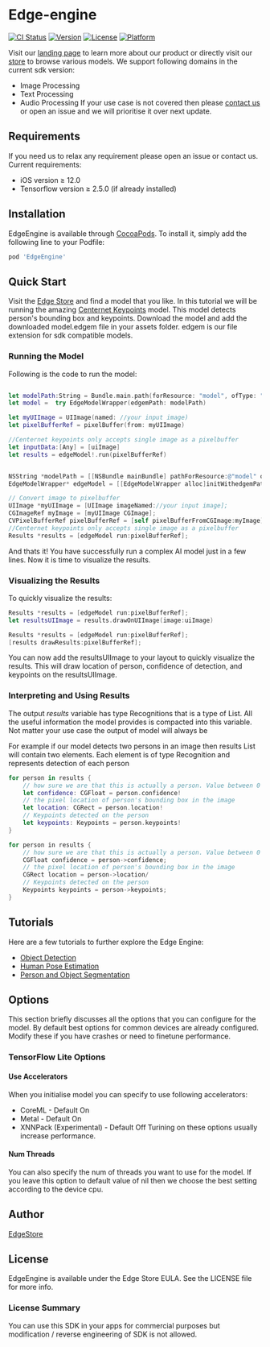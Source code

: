# Edge-engine

[![CI Status](https://img.shields.io/travis/48580461/EdgeEngine.svg?style=flat)](https://travis-ci.org/48580461/EdgeEngine.git)
[![Version](https://img.shields.io/cocoapods/v/EdgeEngine.svg?style=flat)](https://github.com/Msaimarshad/EdgeEngine.git)
[![License](https://img.shields.io/cocoapods/l/EdgeEngine.svg?style=flat)](https://github.com/Msaimarshad/EdgeEngine.git)
[![Platform](https://img.shields.io/cocoapods/p/EdgeEngine.svg?style=flat)](https://github.com/Msaimarshad/EdgeEngine.git)

Visit our [landing page](https://www.edgestore.ai) to learn more about our product or directly visit our [store](https://store.edgestore.ai/) to browse various models. We support following domains in the current sdk version:
- Image Processing
- Text Processing
- Audio Processing
If your use case is not covered then please [contact us](https://www.edgestore.ai/about) or open an issue and we will prioritise it over next update.


## Requirements
If you need us to relax any requirement please open an issue or contact us. Current requirements:
- iOS version ≥ 12.0
- Tensorflow version ≥ 2.5.0 (if already installed)
## Installation

EdgeEngine is available through [CocoaPods](https://cocoapods.org). To install
it, simply add the following line to your Podfile:

```ruby
pod 'EdgeEngine'
```

## Quick Start

Visit the [Edge Store](https://store.edgestore.ai) and find a model that you like. In this tutorial we will be running the
amazing [Centernet Keypoints](https://store.edgestore.ai/home/model?model=centernet-keypoints) model. This model detects person's bounding box and keypoints.  Download the model and add the downloaded model.edgem file in your assets folder. edgem is our file extension for sdk compatible models. 

### Running the Model

Following is the code to run the model:


```swift

let modelPath:String = Bundle.main.path(forResource: "model", ofType: "edgem")!
let model =  try EdgeModelWrapper(edgemPath: modelPath)

let myUIImage = UIImage(named: //your input image)
let pixelBufferRef = pixelBuffer(from: myUIImage)

//Centernet keypoints only accepts single image as a pixelbuffer
let inputData:[Any] = [uiImage]
let results = edgeModel!.run(pixelBufferRef)
```
```Objective-C

NSString *modelPath = [[NSBundle mainBundle] pathForResource:@"model" ofType:@"edgem"];
EdgeModelWrapper* edgeModel = [[EdgeModelWrapper alloc]initWithedgemPath:modelPath];

// Convert image to pixelbuffer
UIImage *myUIImage = [UIImage imageNamed://your input image];
CGImageRef myImage = [myUIImage CGImage];
CVPixelBufferRef pixelBufferRef = [self pixelBufferFromCGImage:myImage];
//Centernet keypoints only accepts single image as a pixelbuffer
Results *results = [edgeModel run:pixelBufferRef];
```

And thats it! You have successfully run a complex AI model just in a few lines. Now it is time to
visualize the results.


### Visualizing the Results

To quickly visualize the results:

```swift
Results *results = [edgeModel run:pixelBufferRef];
let resultsUIImage = results.drawOnUIImage(image:uiImage)
```
```Objective-C
Results *results = [edgeModel run:pixelBufferRef];
[results drawResults:pixelBufferRef];
```

You can now add the resultsUIImage to your layout to quickly visualize the results. This will draw
location of person, confidence of detection, and keypoints on the resultsUIImage.


### Interpreting and Using Results

The output *results* variable has type Recognitions that is a type of List. All the useful
information the model provides is compacted into this variable. Not matter your use case the output of model will always be

For example if our model detects two persons in an image then results List will contain two
elements. Each element is of type Recognition and represents detection of each person


```swift
for person in results {
    // how sure we are that this is actually a person. Value between 0 and 1, represents probability of detection
    let confidence: CGFloat = person.confidence!
    // the pixel location of person's bounding box in the image
    let location: CGRect = person.location!
    // Keypoints detected on the person
    let keypoints: Keypoints = person.keypoints!
}
```
```Objective-C
for person in results {
    // how sure we are that this is actually a person. Value between 0 and 1, represents probability of detection
    CGFloat confidence = person->confidence;
    // the pixel location of person's bounding box in the image
    CGRect location = person->location/
    // Keypoints detected on the person
    Keypoints keypoints = person->keypoints;
}
```
## Tutorials

Here are a few tutorials to further explore the Edge Engine:
- [Object Detection](https://github.com/physxP/EdgeDocs/blob/main/use_cases/object-detection.md)
- [Human Pose Estimation](https://github.com/physxP/EdgeDocs/blob/main/use_cases/pose-detection.md)
- [Person and Object Segmentation](https://github.com/physxP/EdgeDocs/blob/main/use_cases/selfie-segmentation.md)


## Options
This section briefly discusses all the options that you can configure for the model. By default best options for common devices are already configured. Modify these if you have crashes or need to finetune performance.

### TensorFlow Lite Options

#### Use Accelerators

When you initialise model you can specify to use following accelerators:
- CoreML - Default On
- Metal - Default On
- XNNPack (Experimental) - Default Off
Turining on these options usually increase performance.

#### Num Threads

You can also specify the num of threads you want to use for the model. If you leave this option to default value of nil then we choose the best setting according to the device cpu.



## Author

[EdgeStore](https://edgestore.ai)


## License

EdgeEngine is available under the Edge Store EULA. See the LICENSE file for more info.

### License Summary

You can use this SDK in your apps for commercial purposes but modification / reverse engineering of SDK is not allowed.
